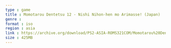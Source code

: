 ```yaml
---
type : game
title : Momotarou Dentetsu 12 - Nishi Nihon-hen mo Arimasse! (Japan)
genre : 
format : iso
region : asia
link : https://archive.org/download/PS2-ASIA-ROMS321COM/Momotarou%20Dentetsu%2012%20-%20Nishi%20Nihon-hen%20mo%20Arimasse%21%20%28Japan%29.7z
size : 425MB
---
```

